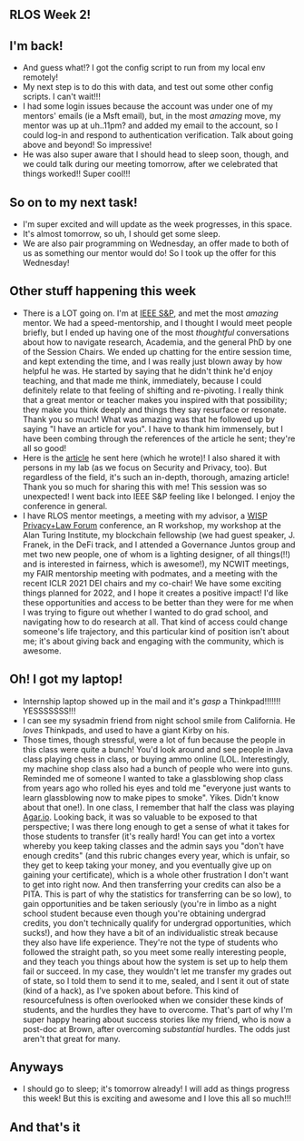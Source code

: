 ## RLOS Week 2!

## I'm back!
- And guess what!? I got the config script to run from my local env remotely!
- My next step is to do this with data, and test out some other config scripts. I can't wait!!!
- I had some login issues because the account was under one of my mentors' emails (ie a Msft email), but, in the most *amazing* move, my mentor was up at uh..11pm? and 
added my email to the account, so I could log-in and respond to authentication verification. Talk about going above and beyond! So impressive!
- He was also super aware that I should head to sleep soon, though, and we could talk during our meeting tomorrow, after we celebrated that things worked!! Super cool!!!

## So on to my next task!
- I'm super excited and will update as the week progresses, in this space.
- It's almost tomorrow, so uh, I should get some sleep.
- We are also pair programming on Wednesday, an offer made to both of us as something our mentor would do! So I took up the offer for this Wednesday!

## Other stuff happening this week
- There is a LOT going on. I'm at [IEEE S&P](https://www.ieee-security.org/TC/SP2021/), and met the most *amazing* mentor. We had a speed-mentorship, and I thought I would meet people briefly, but
I ended up having one of the most *thoughtful* conversations about how to navigate research, Academia, and the general PhD by one of the Session Chairs. We ended up chatting for the entire session time, and kept extending the time, and I was really just blown away by how helpful he was. He started by saying that he didn't think he'd enjoy teaching, and that made me think, immediately, because I could definitely relate to that feeling of shifting and re-pivoting. I really think that a great mentor or teacher makes you inspired with that possibility; they make you think deeply and things they say resurface or resonate. Thank you so much!
What was amazing was that he followed up by saying "I have an article for you". I have to thank him immensely, but I have been combing through the references
of the article he sent; they're all so good!
- Here is the [article](https://medium.com/digital-diplomacy/how-to-look-for-ideas-in-computer-science-research-7a3fa6f4696f) he sent here (which he wrote)! I also 
shared it with persons in my lab (as we focus on Security and Privacy, too). But regardless of the field, it's such an in-depth, thorough, amazing article!
Thank you so much for sharing this with me! This session was so unexpected! I went back into IEEE S&P feeling like I belonged. I enjoy the conference in general.
- I have RLOS mentor meetings, a meeting with my advisor, a [WISP Privacy+Law Forum](https://www.privacysecurityacademy.com/) conference, an R workshop, my workshop at the Alan Turing Institute, my blockchain 
fellowship (we had guest speaker, J. Franek, in the DeFi track, and I attended a Governance Juntos group and met two new people, one of whom is a lighting designer, of all things(!!) and is interested in fairness, which is awesome!), my NCWIT meetings, my FAIR mentorship meeting with podmates, and a meeting with the recent ICLR 2021 DEI chairs and my co-chair! We have some exciting
things planned for 2022, and I hope it creates a positive impact! I'd like these opportunities and access to be better than they were for me when I was trying to 
figure out whether I wanted to do grad school, and navigating how to do research at all. That kind of access could change someone's life trajectory, and this
particular kind of position isn't about me; it's about giving back and engaging with the community, which is awesome.

## Oh! I got my laptop!
- Internship laptop showed up in the mail and it's *gasp* a Thinkpad!!!!!!! YESSSSSSS!!!
- I can see my sysadmin friend from night school smile from California. He *loves* Thinkpads, and used to have a giant Kirby on his. 
- Those times, though stressful, were a lot of fun because the people in this class were quite a bunch! You'd look around and see people in Java class
playing chess in class, or buying ammo online (LOL. Interestingly, my machine shop class also had a bunch of people who were into guns. Reminded me of someone I wanted to take a glassblowing shop class from years ago who rolled his eyes and told me "everyone just wants to learn glassblowing now to make pipes to smoke". Yikes. Didn't know about that one!). In one class, I remember that half the class was playing [Agar.io](https://en.wikipedia.org/wiki/Agar.io).
Looking back, it was so valuable to be exposed to that perspective; I was there long enough to get a sense of what it takes for those students to transfer (it's 
really hard! You can get into a vortex whereby you keep taking classes and the admin says you "don't have enough credits" (and this rubric changes every year, which is unfair, so they get to keep taking your money, and you eventually give up on gaining your certificate), which is a whole other frustration I don't want to get into right now. And then transferring your credits can also be a PITA. This is part of why the statistics for transferring can be so low), to gain opportunities and be taken seriously (you're in limbo as a night school student because even though you're obtaining undergrad credits,
you don't technically qualify for undergrad opportunities, which sucks!), and how they have a bit of an individualistic streak because they also have life experience.
They're not the type of students who followed the straight path, so you meet some really interesting people, and they teach you things about how the system is
set up to help them fail or succeed. In my case, they wouldn't let me transfer my grades out of state, so I told them to send it to me, sealed, and I sent it out of state (kind of a hack), as I've spoken about before. This kind of resourcefulness is often overlooked when we consider these kinds of students, and the hurdles they have to overcome. That's part of why I'm super happy hearing about success stories like my friend, who is now a post-doc at Brown, after overcoming *substantial* hurdles. The odds just aren't that great for many.

## Anyways
- I should go to sleep; it's tomorrow already! I will add as things progress this week! But this is exciting and awesome and I love this all so much!!!

## And that's it
